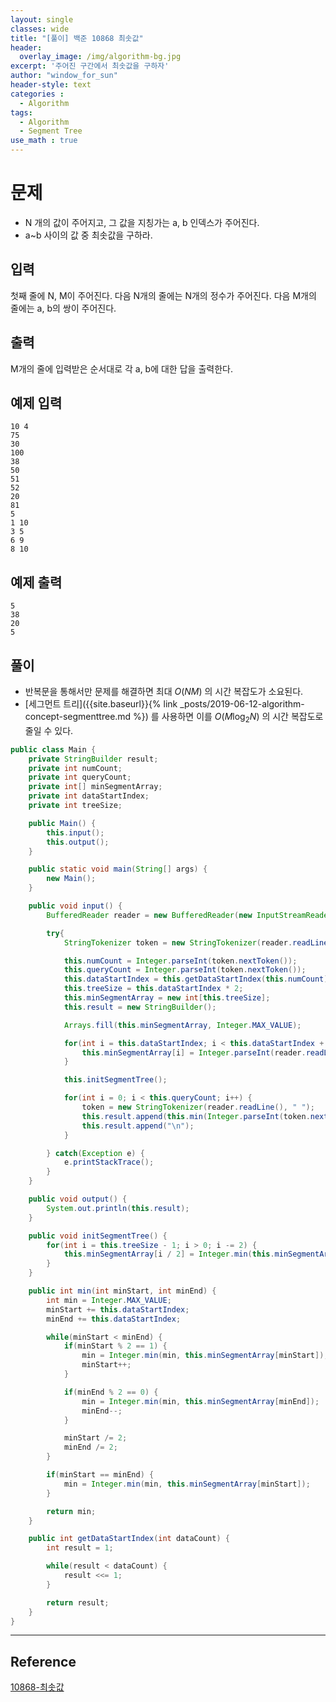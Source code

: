 ```yaml
--- 
layout: single
classes: wide
title: "[풀이] 백준 10868 최솟값"
header:
  overlay_image: /img/algorithm-bg.jpg
excerpt: '주어진 구간에서 최솟값을 구하자'
author: "window_for_sun"
header-style: text
categories :
  - Algorithm
tags:
  - Algorithm
  - Segment Tree
use_math : true
---  
```


# 문제
- N 개의 값이 주어지고, 그 값을 지칭가는 a, b 인덱스가 주어진다.
- a~b 사이의 값 중 최솟값을 구하라.

## 입력
첫째 줄에 N, M이 주어진다. 다음 N개의 줄에는 N개의 정수가 주어진다. 다음 M개의 줄에는 a, b의 쌍이 주어진다.

## 출력
M개의 줄에 입력받은 순서대로 각 a, b에 대한 답을 출력한다.

## 예제 입력

```
10 4
75
30
100
38
50
51
52
20
81
5
1 10
3 5
6 9
8 10
```  

## 예제 출력

```
5
38
20
5
```  

## 풀이
- 반복문을 통해서만 문제를 해결하면 최대 $O(NM)$ 의 시간 복잡도가 소요된다.
- [세그먼트 트리]({{site.baseurl}}{% link _posts/2019-06-12-algorithm-concept-segmenttree.md %}) 를 사용하면 이를 $O(M \log_2 N)$ 의 시간 복잡도로 줄일 수 있다.

```java
public class Main {
    private StringBuilder result;
    private int numCount;
    private int queryCount;
    private int[] minSegmentArray;
    private int dataStartIndex;
    private int treeSize;

    public Main() {
        this.input();
        this.output();
    }

    public static void main(String[] args) {
        new Main();
    }

    public void input() {
        BufferedReader reader = new BufferedReader(new InputStreamReader(System.in));

        try{
            StringTokenizer token = new StringTokenizer(reader.readLine(), " ");

            this.numCount = Integer.parseInt(token.nextToken());
            this.queryCount = Integer.parseInt(token.nextToken());
            this.dataStartIndex = this.getDataStartIndex(this.numCount);
            this.treeSize = this.dataStartIndex * 2;
            this.minSegmentArray = new int[this.treeSize];
            this.result = new StringBuilder();

            Arrays.fill(this.minSegmentArray, Integer.MAX_VALUE);

            for(int i = this.dataStartIndex; i < this.dataStartIndex + this.numCount; i++) {
                this.minSegmentArray[i] = Integer.parseInt(reader.readLine());
            }

            this.initSegmentTree();

            for(int i = 0; i < this.queryCount; i++) {
                token = new StringTokenizer(reader.readLine(), " ");
                this.result.append(this.min(Integer.parseInt(token.nextToken()) - 1, Integer.parseInt(token.nextToken()) - 1));
                this.result.append("\n");
            }

        } catch(Exception e) {
            e.printStackTrace();
        }
    }

    public void output() {
        System.out.println(this.result);
    }

    public void initSegmentTree() {
        for(int i = this.treeSize - 1; i > 0; i -= 2) {
            this.minSegmentArray[i / 2] = Integer.min(this.minSegmentArray[i], this.minSegmentArray[i - 1]);
        }
    }

    public int min(int minStart, int minEnd) {
        int min = Integer.MAX_VALUE;
        minStart += this.dataStartIndex;
        minEnd += this.dataStartIndex;

        while(minStart < minEnd) {
            if(minStart % 2 == 1) {
                min = Integer.min(min, this.minSegmentArray[minStart]);
                minStart++;
            }

            if(minEnd % 2 == 0) {
                min = Integer.min(min, this.minSegmentArray[minEnd]);
                minEnd--;
            }

            minStart /= 2;
            minEnd /= 2;
        }

        if(minStart == minEnd) {
            min = Integer.min(min, this.minSegmentArray[minStart]);
        }

        return min;
    }

    public int getDataStartIndex(int dataCount) {
        int result = 1;

        while(result < dataCount) {
            result <<= 1;
        }

        return result;
    }
}
```  

---
## Reference
[10868-최솟값](https://www.acmicpc.net/problem/10868)  
